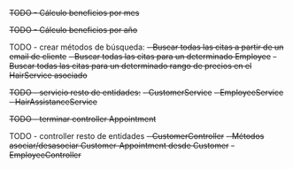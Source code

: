 
~~TODO - Cálculo beneficios por mes~~ 

~~TODO - Cálculo beneficios por año~~

TODO - crear métodos de búsqueda:
~~- Buscar todas las citas a partir de un email de cliente~~
~~- Buscar todas las citas para un determinado Employee~~
~~- Buscar todas las citas para un determinado rango de precios en el HairService asociado~~

~~TODO - servicio resto de entidades:~~ 
~~- CustomerService~~ 
~~- EmployeeService~~
~~- HairAssistanceService~~

~~TODO - terminar controller Appointment~~

TODO - controller resto de entidades
~~- CustomerController~~
~~- Métodos asociar/desasociar Customer-Appointment desde Customer~~
~~- EmployeeController~~